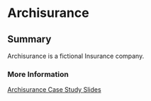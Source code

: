 # Archisurance

## Summary

Archisurance is a fictional Insurance company.

### More Information
[Archisurance Case Study Slides](http://www.slideshare.net/iverband/archisurance-case-study)